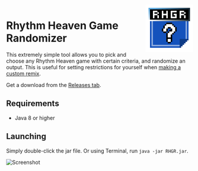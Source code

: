 <img align="right" src="src/main/resources/icon/128.png" height="128" width="128">

# Rhythm Heaven Game Randomizer
This extremely simple tool allows you to pick and choose any Rhythm Heaven
game with certain criteria, and randomize an output. This is useful for
setting restrictions for yourself when [making a custom remix](https://github.com/chrislo27/RhythmHeavenRemixEditor).

Get a download from the [Releases tab](https://github.com/chrislo27/RHGR/releases).<br>

## Requirements
* Java 8 or higher

## Launching
Simply double-click the jar file. Or using Terminal, run `java -jar RHGR.jar`.

![Screenshot](https://i.imgur.com/w0hz2JA.png)
